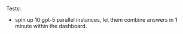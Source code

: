Tests:

- spin up 10 gpt-5 parallel instances, let them combine answers in 1 minute within the dashboard.

